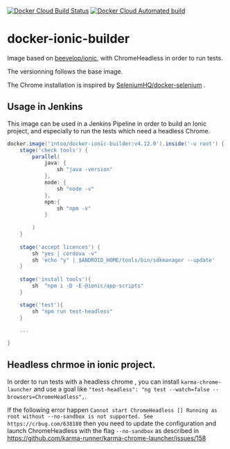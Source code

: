 [![Docker Cloud Build Status](https://img.shields.io/docker/cloud/build/intoo/docker-ionic-builder.svg)](https://hub.docker.com/r/intoo/docker-ionic-builder/builds)
[![Docker Cloud Automated build](https://img.shields.io/docker/cloud/automated/intoo/docker-ionic-builder.svg)](https://hub.docker.com/r/intoo/docker-ionic-builder/builds)

# docker-ionic-builder

Image based on [beevelop/ionic](https://hub.docker.com/r/beevelop/ionic/), with ChromeHeadless in order to run tests. 

The versionning follows the base image.

The Chrome installation is inspired by [SeleniumHQ/docker-selenium](https://github.com/SeleniumHQ/docker-selenium) . 

## Usage in Jenkins

This image can be used in a Jenkins Pipeline in order to build  an Ionic project, and especially to run the tests which need a headless Chrome.

```groovy
docker.image('intoo/docker-ionic-builder:v4.12.0').inside('-u root') {
    stage('check tools') {
        parallel(
            java: {
                sh "java -version"
            },
            node: {
                sh "node -v"
            },
            npm:{
                sh "npm -v"
            }
            
        )
    }
    
    stage('accept licences') {
        sh "yes | cordova -v"
        sh 'echo "y" | $ANDROID_HOME/tools/bin/sdkmanager --update'
    }
    
    stage('install tools'){
        sh  "npm i -D -E @ionic/app-scripts"
    }

    stage('test'){
        sh "npm run test-headless"
    }

    ...
     
}
```


## Headless chrmoe in ionic project. 

In order to run tests with a headless chrome , you can install `karma-chrome-launcher` and use a goal like `"test-headless": "ng test --watch=false --browsers=ChromeHeadless",`.

If the following error happen `Cannot start ChromeHeadless [] Running as root without --no-sandbox is not supported. See https://crbug.com/638180` then you need to update the configuration and launch ChromeHeadless with the flag `--no-sandbox` as described in https://github.com/karma-runner/karma-chrome-launcher/issues/158




